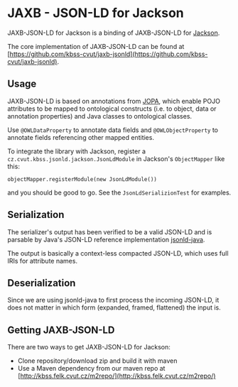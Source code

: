 # JAXB - JSON-LD for Jackson

JAXB-JSON-LD for Jackson is a binding of JAXB-JSON-LD for [Jackson](https://github.com/FasterXML/jackson).

The core implementation of JAXB-JSON-LD can be found at [https://github.com/kbss-cvut/jaxb-jsonld](https://github.com/kbss-cvut/jaxb-jsonld).

## Usage

JAXB-JSON-LD is based on annotations from [JOPA](https://github.com/kbss-cvut/jopa), which enable POJO attributes
to be mapped to ontological constructs (i.e. to object, data or annotation properties) and Java classes to ontological
classes.

Use `@OWLDataProperty` to annotate data fields and `@OWLObjectProperty` to annotate fields referencing other mapped entities.

To integrate the library with Jackson, register a `cz.cvut.kbss.jsonld.jackson.JsonLdModule` in Jackson's `ObjectMapper` like this:

`objectMapper.registerModule(new JsonLdModule())`

and you should be good to go. See the `JsonLdSerializionTest` for examples.

## Serialization

The serializer's output has been verified to be a valid JSON-LD and is parsable by Java's JSON-LD reference implementation [jsonld-java](https://github.com/jsonld-java/jsonld-java).

The output is basically a context-less compacted JSON-LD, which uses full IRIs for attribute names.

## Deserialization

Since we are using jsonld-java to first process the incoming JSON-LD, it does not matter in which form (expanded, framed, flattened) the
input is.

## Getting JAXB-JSON-LD

There are two ways to get JAXB-JSON-LD for Jackson:

* Clone repository/download zip and build it with maven
* Use a Maven dependency from our maven repo at [http://kbss.felk.cvut.cz/m2repo/](http://kbss.felk.cvut.cz/m2repo/)
